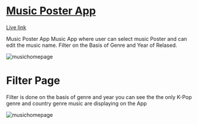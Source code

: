 <a href="https://music-app-psi-rust.vercel.app/?sortBy="><h1>Music Poster App</h1></a>
<a href="https://music-app-psi-rust.vercel.app/?sortBy=">Live link</a>
<br/>
<p>Music Poster App
Music App where user can select music Poster and can edit the music name.
Filter on the Basis of Genre and Year of Relased.</p>

![musichomepage](https://user-images.githubusercontent.com/101575981/205494002-bf1ccf77-b63f-4e41-a4e7-44368cd99a91.PNG)



<h1>Filter Page</h1>
Filter is done on the basis of genre and year you can see the the only K-Pop genre  and country genre music are displaying on the App

![musichomepage](https://user-images.githubusercontent.com/101575981/205494045-b8c4cbae-a78a-427f-875b-b8f6104aebe5.PNG)

